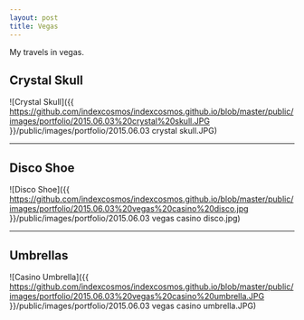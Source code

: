 ```yaml
---
layout: post
title: Vegas
---
```


<div class="message">
 My travels in vegas.
</div>

## Crystal Skull

![Crystal Skull]({{ https://github.com/indexcosmos/indexcosmos.github.io/blob/master/public/images/portfolio/2015.06.03%20crystal%20skull.JPG }}/public/images/portfolio/2015.06.03 crystal skull.JPG)

***

## Disco Shoe

![Disco Shoe]({{ https://github.com/indexcosmos/indexcosmos.github.io/blob/master/public/images/portfolio/2015.06.03%20vegas%20casino%20disco.jpg }}/public/images/portfolio/2015.06.03 vegas casino disco.jpg)

***

## Umbrellas

![Casino Umbrella]({{ https://github.com/indexcosmos/indexcosmos.github.io/blob/master/public/images/portfolio/2015.06.03%20vegas%20casino%20umbrella.JPG }}/public/images/portfolio/2015.06.03 vegas casino umbrella.JPG)
